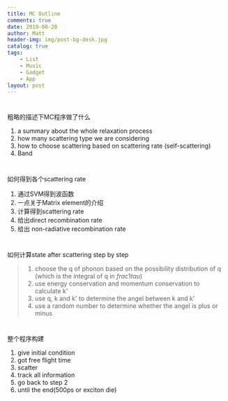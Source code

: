 ```yaml
---
title: MC Outline
comments: true
date: 2019-08-28
author: Matt
header-img: img/post-bg-desk.jpg
catalog: true
tags:
    - List
    - Music
    - Gadget
    - App
layout: post
---
```


#
粗略的描述下MC程序做了什么
1. a summary about the whole relaxation process
2. how many scattering type we are considering
3. how to choose scattering based on scattering rate (self-scattering)
4. Band 

#
如何得到各个scattering rate

1. 通过SVM得到波函数
2. 一点关于Matrix element的介绍
3. 计算得到scattering rate
4. 给出direct recombination rate
5. 给出 non-radiative recombination rate

#
如何计算state after scattering
step by step
> 1. choose the q of phonon based on the possibility distribution of q (which is the integral of q in $frac1tau$)
> 2. use energy conservation and momentum conservation to calculate k'
> 3. use q, k and k' to determine the angel between k and k'
> 4. use a random number to determine whether the angel is plus or minus

#
整个程序构建
1. give initial condition
2. got free flight time
3. scatter
4. track all information
5. go back to step 2
6. until the end(500ps or exciton die)
